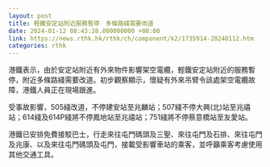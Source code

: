 ```yaml
---
layout: post
title: 輕鐵安定站附近服務暫停　多條路綫需要改道
date: 2024-01-12 08:43:28.000000000 +08:00
link: https://news.rthk.hk/rthk/ch/component/k2/1735914-20240112.htm
categories: rthk
---
```


港鐵表示，由於安定站附近有外來物件影響架空電纜，輕鐵安定站附近的服務暫停，附近多條路綫需要改道。初步觀察顯示，懷疑有外來吊臂令該處架空電纜故障，港鐵人員正在現場跟進。

受事故影響，505綫改道，不停建安站至兆麟站；507綫不停大興(北)站至兆禧站；614綫及614P綫將不停鳳地站至兆禧站；751綫將不停蔡意橋站至友愛站。

港鐵已安排免費接駁巴士，行走來往屯門碼頭及三聖、來往屯門及石排、來往屯門及兆康、以及來往屯門碼頭及屯門，接載受影響車站的乘客，並呼籲乘客考慮使用其他交通工具。
